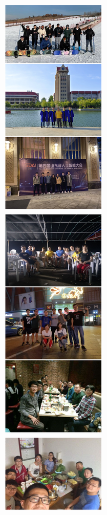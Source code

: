 <img src="/2022_huaxue.jpg#pic_center" width="300" ></img> <img src="/2021biye2.jpg#pic_center" width="300" ></img>   <img src="/2021autumn.jpg#pic_center" width="300" ></img>

 <img src="/2018summer.jpg#pic_center" width="300" ></img>   <img src="/2018biye.jpg#pic_center" width="300" ></img>  <img src="/2017yuandan.jpg#pic_center" width="300" ></img> 


<img src="/2017yu.jpg#pic_center" width="300" ></img>

 


